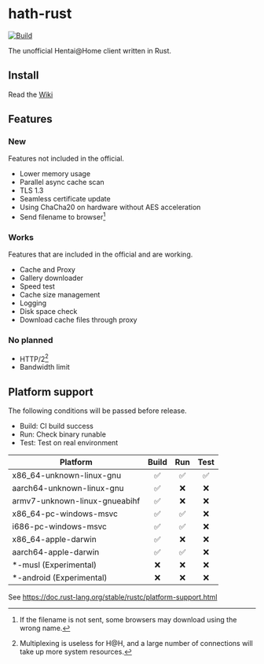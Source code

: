 # hath-rust
[![Build](../../actions/workflows/build.yml/badge.svg)](../../actions/workflows/build.yml)

The unofficial Hentai@Home client written in Rust.

## Install
Read the [Wiki](https://github.com/james58899/hath-rust/wiki/Install)

## Features
### New
Features not included in the official.
* Lower memory usage
* Parallel async cache scan
* TLS 1.3
* Seamless certificate update
* Using ChaCha20 on hardware without AES acceleration
* Send filename to browser[^filename]

### Works
Features that are included in the official and are working.
* Cache and Proxy
* Gallery downloader
* Speed test
* Cache size management
* Logging
* Disk space check
* Download cache files through proxy

### No planned
* HTTP/2[^h2]
* Bandwidth limit

## Platform support
The following conditions will be passed before release.

* Build: CI build success
* Run: Check binary runable
* Test: Test on real environment

|           Platform            | Build |  Run  | Test  |
| ----------------------------- | :---: | :---: | :---: |
| x86_64-unknown-linux-gnu      |  ✅   |  ✅  |  ✅   |
| aarch64-unknown-linux-gnu     |  ✅   |  ❌  |  ❌   |
| armv7-unknown-linux-gnueabihf |  ✅   |  ❌  |  ❌   |
| x86_64-pc-windows-msvc        |  ✅   |  ✅  |  ❌   |
| i686-pc-windows-msvc          |  ✅   |  ✅  |  ❌   |
| x86_64-apple-darwin           |  ✅   |  ❌  |  ❌   |
| aarch64-apple-darwin          |  ✅   |  ✅  |  ❌   |
| *-musl (Experimental)         |  ❌   |  ❌  |  ❌   |
| *-android (Experimental)      |  ❌   |  ❌  |  ❌   |

See https://doc.rust-lang.org/stable/rustc/platform-support.html


[^h2]: Multiplexing is useless for H@H, and a large number of connections will take up more system resources.
[^filename]: If the filename is not sent, some browsers may download using the wrong name.
